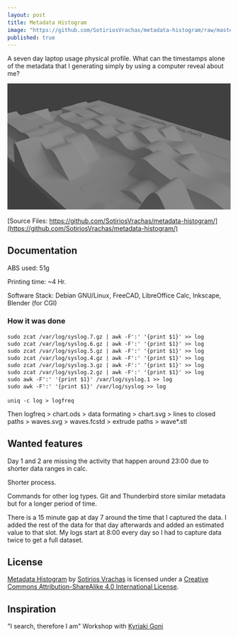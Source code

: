 ```yaml
---
layout: post
title: Metadata Histogram
image: "https://github.com/SotiriosVrachas/metadata-histogram/raw/master/cgi.jpg"
published: true
---
```


A seven day laptop usage physical profile. What can the timestamps alone of the metadata that I generating simply by using a computer reveal about me?

<!-- more -->

![Metadata Histogram/CGI](https://github.com/SotiriosVrachas/metadata-histogram/raw/master/cgi.jpg "Metadata Histogram/CGI")

[Source Files: https://github.com/SotiriosVrachas/metadata-histogram/](https://github.com/SotiriosVrachas/metadata-histogram/)

## Documentation
ABS used: 51g

Printing time: ~4 Hr.

Software Stack: Debian GNU/Linux, FreeCAD, LibreOffice Calc, Inkscape, Blender
(for CGI)

### How it was done

```
sudo zcat /var/log/syslog.7.gz | awk -F':' '{print $1}' >> log
sudo zcat /var/log/syslog.6.gz | awk -F':' '{print $1}' >> log
sudo zcat /var/log/syslog.5.gz | awk -F':' '{print $1}' >> log
sudo zcat /var/log/syslog.4.gz | awk -F':' '{print $1}' >> log
sudo zcat /var/log/syslog.3.gz | awk -F':' '{print $1}' >> log
sudo zcat /var/log/syslog.2.gz | awk -F':' '{print $1}' >> log
sudo awk -F':' '{print $1}' /var/log/syslog.1 >> log
sudo awk -F':' '{print $1}' /var/log/syslog >> log

uniq -c log > logfreq
```
Then logfreq > chart.ods > data formating > chart.svg > lines to closed paths > waves.svg > waves.fcstd > extrude paths > wave*.stl

## Wanted features
Day 1 and 2 are missing the activity that happen around 23:00 due to shorter
data ranges in calc.

Shorter process.

Commands for other log types. Git and Thunderbird store similar metadata
but for a longer period of time.

There is a 15 minute gap at day 7 around the time that I captured the data. I added the rest of the data for that day afterwards and added an estimated value to that slot. My logs start at 8:00 every day so I had to capture data twice to get a full dataset.

## License
[Metadata Histogram](http://www.vrachas.com/metadata-histogram) by [Sotirios Vrachas](http://www.vrachas.com/) is licensed under a [Creative Commons Attribution-ShareAlike 4.0 International License](https://creativecommons.org/licenses/by-sa/4.0/).

## Inspiration
"I search, therefore I am" Workshop with [Kyriaki Goni](http://kyriakigoni.com)
